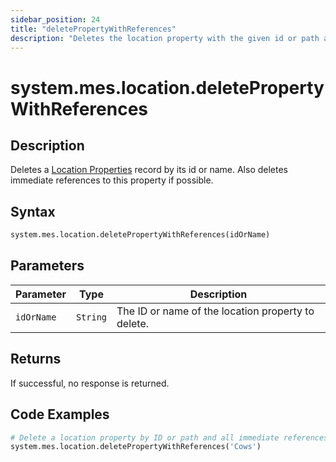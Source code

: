 ```yaml
---
sidebar_position: 24
title: "deletePropertyWithReferences"
description: "Deletes the location property with the given id or path and any immediate references to this property if possible."
---
```


# system.mes.location.deletePropertyWithReferences

## Description

Deletes a [Location Properties](../../data-model/location-model/location-property) record by its id or name. 
Also deletes immediate references to this property if possible.

## Syntax
```python
system.mes.location.deletePropertyWithReferences(idOrName)
```

## Parameters

| Parameter  | Type     | Description                                        |
|------------|----------|----------------------------------------------------|
| `idOrName` | `String` | The ID or name of the location property to delete. |

## Returns

If successful, no response is returned.

## Code Examples

```python
# Delete a location property by ID or path and all immediate references
system.mes.location.deletePropertyWithReferences('Cows')
```